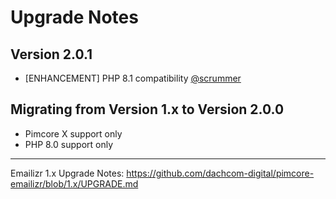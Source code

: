 # Upgrade Notes

## Version 2.0.1
- [ENHANCEMENT] PHP 8.1 compatibility [@scrummer](https://github.com/dachcom-digital/pimcore-emailizr/pull/35)

## Migrating from Version 1.x to Version 2.0.0
- Pimcore X support only
- PHP 8.0 support only

***

Emailizr 1.x Upgrade Notes: https://github.com/dachcom-digital/pimcore-emailizr/blob/1.x/UPGRADE.md
